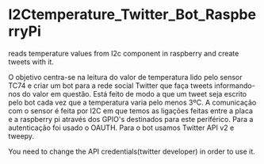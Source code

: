 # I2Ctemperature_Twitter_Bot_RaspberryPi
reads temperature values from I2c component in raspberry and create tweets with it.

O objetivo centra-se na leitura do valor de temperatura lido pelo sensor TC74 e criar um bot para a rede social Twitter que faça tweets informando-nos do valor em questão. Está feito de modo a que um tweet seja escrito pelo bot cada vez que a temperatura varia pelo menos 3ºC. A comunicação com o sensor é feita por I2C em que temos as ligações feitas entre a placa e a raspberry pi através dos GPIO's destinados para este periférico. Para a autenticação foi usado o OAUTH. Para o bot usamos Twitter API v2 e tweepy.


You need to change the API credentials(twitter developer) in order to use it.
